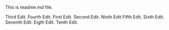 This is readme.md file.

Third Edit.
Fourth Edit.
First Edit.
Second Edit.
Ninth Edit
Fifth Edit.
Sixth Edit.
Seventh Edit.
Eigth Edit.
Tenth Edit.
